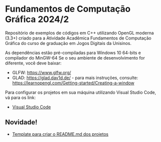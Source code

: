 # Fundamentos de Computação Gráfica 2024/2 

Repositório de exemplos de códigos em C++ utilizando OpenGL moderna (3.3+) criado para a Atividade Acadêmica Fundamentos de Computação Gráfica do curso de graduação em Jogos Digitais da Unisinos.

As dependências estão pré-compiladas para Windows 10 64-bits e compilador do MinGW-64
Se o seu ambiente de desenvolvimento for diferente, você deve baixar:

- GLFW: https://www.glfw.org/
- GLAD: https://glad.dav1d.de/ - para mais instruções, consulte: https://learnopengl.com/Getting-started/Creating-a-window

Para configurar os projetos em sua máquina utilizando Visual Studio Code, vá para os link:

- [Visual Studio Code](VSCode-SETUP.md)

## Novidade!
- [Template para criar o README.md dos projetos](TemplateREADME.md)
